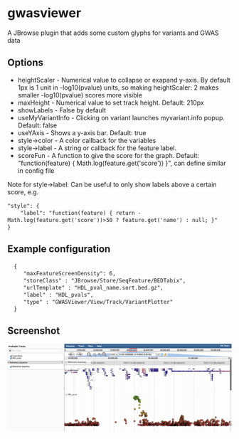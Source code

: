 # gwasviewer

A JBrowse plugin that adds some custom glyphs for variants and GWAS data


## Options

* heightScaler - Numerical value to collapse or exapand y-axis. By default 1px is 1 unit in -log10(pvalue) units, so making heightScaler: 2 makes smaller -log10(pvalue) scores more visible
* maxHeight - Numerical value to set track height. Default: 210px
* showLabels - False by default
* useMyVariantInfo - Clicking on variant launches myvariant.info popup. Default: false
* useYAxis - Shows a y-axis bar. Default: true
* style->color - A color callback for the variables
* style->label - A string or callback for the feature label.
* scoreFun - A function to give the score for the graph. Default: "function(feature) { Math.log(feature.get('score')) }", can define similar in config file

Note for style->label: Can be useful to only show labels above a certain score, e.g. 

    "style": {
        "label": "function(feature) { return -Math.log(feature.get('score'))>50 ? feature.get('name') : null; }"
    }


## Example configuration

      {
         "maxFeatureScreenDensity": 6,
         "storeClass" : "JBrowse/Store/SeqFeature/BEDTabix",
         "urlTemplate" : "HDL_pval_name.sort.bed.gz",
         "label" : "HDL_pvals",
         "type" : "GWASViewer/View/Track/VariantPlotter"
      }

## Screenshot

![](img/plotter.png)




